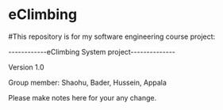 # eClimbing
#This repository is for my  software engineering course project:

 ------------eClimbing System project--------------
 
Version 1.0

Group member: Shaohu, Bader, Hussein, Appala


Please make notes here for your any change.
